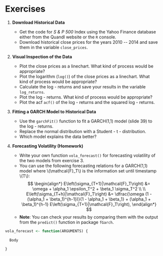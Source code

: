 # Exercises

1.  **Download Historical Data**
    - Get the code for *S & P 500* Index using the Yahoo Finance database either from the Quandl website or the `R` console.
    - Download historical close prices for the years 2010 -- 2014 and save them in the variable `close_prices`.
    
2.  **Visual Inspection of the Data**
    - Plot the close prices as a linechart. What kind of process would be appropriate?
    - Plot the logarithm (`log()`) of the close prices as a linechart. What kind of process would be appropriate?
    - Calculate the log - returns and save your results in the variable `log_returns`.
    - Plot the log - returns. What kind of process would be appropriate?
    - Plot the acf `acf()` of the log - returns and the squared log - returns.
    
3. **Fitting a GARCH Model to Historical Data**
    - Use the `garchFit()` function to fit a GARCH(1,1) model (slide 39) to the log - returns.
    - Replace the normal distribution with a Student - t - distribution.
    - Which model explains the data better?
    
4. **Forecasting Volatility (Homework)**
    - Write your own function `vola_forecast()` for forecasting volatility of the two models from exercise 3.
    - You can use the following forecasting relations for a GARCH(1,1) model
      where \\(\mathcal{F}_T\\) is the information set until timestamp \\(T\\):
$$    
\begin{align*}
        E\left(\sigma_{T+1}|\mathcal{F}_T\right) &= \omega + \alpha_1 \epsilon_T^2 + \beta_1 \sigma_T^2 \\ \\
        E\left(\sigma_{T+h}|\mathcal{F}_T\right) &= \dfrac{\omega (1 - (\alpha_1 + \beta_1)^{h-1})}{1 - \alpha_1 + \beta_1} + 
                                            (\alpha_1 + \beta_1)^{h-1} E\left(\sigma_{T+1}|\mathcal{F}_T\right),
\end{align*}
$$
    - **Note**: You can check your results by comparing them with the output from the `predict()` function in package `fGarch`.


```r
vola_forecast <- function(ARGUMENTS) {
  
  Body 
  
}
```
